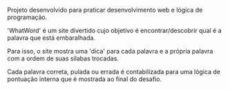 Projeto desenvolvido para praticar desenvolvimento web e lógica de programação.

'WhatWord' é um site divertido cujo objetivo é encontrar/descobrir qual é a palavra que está embaralhada.

Para isso, o site mostra uma 'dica' para cada palavra e a própria palavra com a ordem de suas sílabas trocadas.

Cada palavra correta, pulada ou errada é contabilizada para uma lógica de pontuação interna que é mostrada ao final do desafio.
